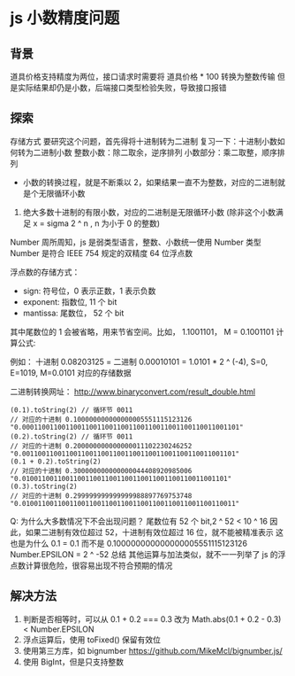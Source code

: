 # js 小数精度问题

## 背景

道具价格支持精度为两位，接口请求时需要将 道具价格 \* 100 转换为整数传输
但是实际结果却仍是小数，后端接口类型检验失败，导致接口报错

## 探索

存储方式
要研究这个问题，首先得将十进制转为二进制
复习一下：十进制小数如何转为二进制小数
整数小数：除二取余，逆序排列
小数部分：乘二取整，顺序排列

- 小数的转换过程，就是不断乘以 2，如果结果一直不为整数，对应的二进制就是个无限循环小数

1. 绝大多数十进制的有限小数，对应的二进制是无限循环小数 (除非这个小数满足 x = sigma 2 ^ n , n 为小于 0 的整数)

Number
周所周知，js 是弱类型语言，整数、小数统一使用 Number 类型
Number 是符合 IEEE 754 规定的双精度 64 位浮点数

浮点数的存储方式：

- sign: 符号位，0 表示正数，1 表示负数
- exponent: 指数位, 11 个 bit
- mantissa: 尾数位， 52 个 bit

其中尾数位的 1 会被省略，用来节省空间。比如， 1.1001101， M = 0.1001101
计算公式:

例如：
十进制 0.08203125 = 二进制 0.00010101 = 1.0101 \* 2 ^ (-4), S=0, E=1019, M=0.0101 对应的存储数据

二进制转换网址： http://www.binaryconvert.com/result_double.html

```
(0.1).toString(2) // 循环节 0011
// 对应的十进制 0.100000000000000005551115123126
"0.0001100110011001100110011001100110011001100110011001101"
(0.2).toString(2) // 循环节 0011
// 对应的十进制 0.200000000000000011102230246252
"0.001100110011001100110011001100110011001100110011001101"
(0.1 + 0.2).toString(2)
// 对应的十进制 0.300000000000000044408920985006
"0.0100110011001100110011001100110011001100110011001101"
(0.3).toString(2)
// 对应的十进制 0.299999999999999988897769753748
"0.010011001100110011001100110011001100110011001100110011"
```

Q: 为什么大多数情况下不会出现问题？
尾数位有 52 个 bit,2 ^ 52 < 10 ^ 16
因此，如果二进制有效位超过 52，十进制有效位超过 16 位，就不能被精准表示
这也是为什么 0.1 = 0.1 而不是 0.100000000000000005551115123126
Number.EPSILON = 2 ^ -52
总结
其他运算与加法类似，就不一一列举了
js 的浮点数计算很危险，很容易出现不符合预期的情况

## 解决方法

1. 判断是否相等时，可以从 0.1 + 0.2 === 0.3 改为 Math.abs(0.1 + 0.2 - 0.3) < Number.EPSILON
2. 浮点运算后，使用 toFixed() 保留有效位
3. 使用第三方库，如 bignumber https://github.com/MikeMcl/bignumber.js/
4. 使用 BigInt，但是只支持整数
